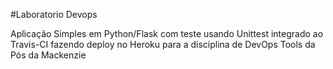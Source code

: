 #Laboratorio Devops

Aplicação Simples em Python/Flask com teste usando Unittest integrado ao Travis-CI fazendo deploy no Heroku para a disciplina de DevOps Tools da Pós da Mackenzie
